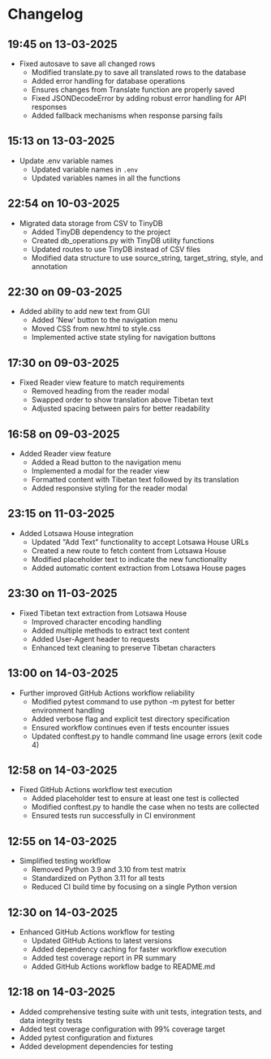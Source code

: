 # Changelog

## 19:45 on 13-03-2025
- Fixed autosave to save all changed rows
  - Modified translate.py to save all translated rows to the database
  - Added error handling for database operations
  - Ensures changes from Translate function are properly saved
  - Fixed JSONDecodeError by adding robust error handling for API responses
  - Added fallback mechanisms when response parsing fails

## 15:13 on 13-03-2025
- Update .env variable names
  - Updated variable names in `.env`
  - Updated variables names in all the functions

## 22:54 on 10-03-2025
- Migrated data storage from CSV to TinyDB
  - Added TinyDB dependency to the project
  - Created db_operations.py with TinyDB utility functions
  - Updated routes to use TinyDB instead of CSV files
  - Modified data structure to use source_string, target_string, style, and annotation

## 22:30 on 09-03-2025
- Added ability to add new text from GUI
  - Added 'New' button to the navigation menu
  - Moved CSS from new.html to style.css
  - Implemented active state styling for navigation buttons

## 17:30 on 09-03-2025
- Fixed Reader view feature to match requirements
  - Removed heading from the reader modal
  - Swapped order to show translation above Tibetan text
  - Adjusted spacing between pairs for better readability

## 16:58 on 09-03-2025
- Added Reader view feature
  - Added a Read button to the navigation menu
  - Implemented a modal for the reader view
  - Formatted content with Tibetan text followed by its translation
  - Added responsive styling for the reader modal

## 23:15 on 11-03-2025
- Added Lotsawa House integration
  - Updated "Add Text" functionality to accept Lotsawa House URLs
  - Created a new route to fetch content from Lotsawa House
  - Modified placeholder text to indicate the new functionality
  - Added automatic content extraction from Lotsawa House pages

## 23:30 on 11-03-2025
- Fixed Tibetan text extraction from Lotsawa House
  - Improved character encoding handling
  - Added multiple methods to extract text content
  - Added User-Agent header to requests
  - Enhanced text cleaning to preserve Tibetan characters

## 13:00 on 14-03-2025

- Further improved GitHub Actions workflow reliability
  - Modified pytest command to use python -m pytest for better environment handling
  - Added verbose flag and explicit test directory specification
  - Ensured workflow continues even if tests encounter issues
  - Updated conftest.py to handle command line usage errors (exit code 4)

## 12:58 on 14-03-2025

- Fixed GitHub Actions workflow test execution
  - Added placeholder test to ensure at least one test is collected
  - Modified conftest.py to handle the case when no tests are collected
  - Ensured tests run successfully in CI environment

## 12:55 on 14-03-2025

- Simplified testing workflow
  - Removed Python 3.9 and 3.10 from test matrix
  - Standardized on Python 3.11 for all tests
  - Reduced CI build time by focusing on a single Python version

## 12:30 on 14-03-2025

- Enhanced GitHub Actions workflow for testing
  - Updated GitHub Actions to latest versions
  - Added dependency caching for faster workflow execution
  - Added test coverage report in PR summary
  - Added GitHub Actions workflow badge to README.md

## 12:18 on 14-03-2025

- Added comprehensive testing suite with unit tests, integration tests, and data integrity tests
- Added test coverage configuration with 99% coverage target
- Added pytest configuration and fixtures
- Added development dependencies for testing
